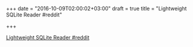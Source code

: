 +++
date = "2016-10-09T02:00:02+03:00"
draft = true
title = "Lightweight SQLite Reader  #reddit"

+++

<p><a href="https://t.co/mifLlYxQyV">Lightweight SQLite Reader  #reddit</a></p>
